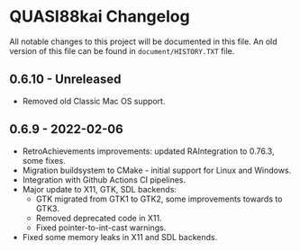 # QUASI88kai Changelog

All notable changes to this project will be documented in this file. An old version of
this file can be found in `document/HISTORY.TXT` file.

## 0.6.10 - Unreleased
* Removed old Classic Mac OS support.

## 0.6.9 - 2022-02-06

* RetroAchievements improvements: updated RAIntegration to 0.76.3, some fixes.
* Migration buildsystem to CMake - initial support for Linux and Windows.
* Integration with Github Actions CI pipelines.
* Major update to X11, GTK, SDL backends:
  * GTK migrated from GTK1 to GTK2, some improvements towards to GTK3.
  * Removed deprecated code in X11.
  * Fixed pointer-to-int-cast warnings.
* Fixed some memory leaks in X11 and SDL backends.
